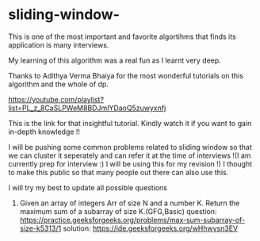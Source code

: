 # sliding-window-

This is one of the most important and favorite algortihms that finds its application is many interviews. 

My learning of this algorithm was a real fun as I learnt very deep.

Thanks to Adithya Verma Bhaiya for the most wonderful tutorials on this algorithm and the whole of dp.

https://youtube.com/playlist?list=PL_z_8CaSLPWeM8BDJmIYDaoQ5zuwyxnfj

This is the link for that insightful tutorial. Kindly watch it if you want to gain in-depth knowledge !!

I will be pushing some common problems related to sliding window so that we can cluster it seperately and can refer it at the time of interviews !(I am currently prep for interview :) I will be using this for my revision !) I thought to make this public so that many people out there can also use this.

I will try my best to update all possible questions

1. Given an array of integers Arr of size N and a number K. Return the maximum sum of a subarray of size K.(GFG,Basic)
question: https://practice.geeksforgeeks.org/problems/max-sum-subarray-of-size-k5313/1
solution: https://ide.geeksforgeeks.org/wHhwysn3EV
